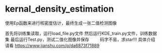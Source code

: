 # kernal_density_estimation
使用Ep函数来进行核密度估计，最终生成一张二值检测图像

首先将训练集读取，运行load_file.py文件
然后运行KDE_train.py文件，训练数据集
最后运行Test.py，测试二值化图像并保存
　　
码字不易，求star!!!
具体介绍请看
https://www.jianshu.com/p/da6873f71889
